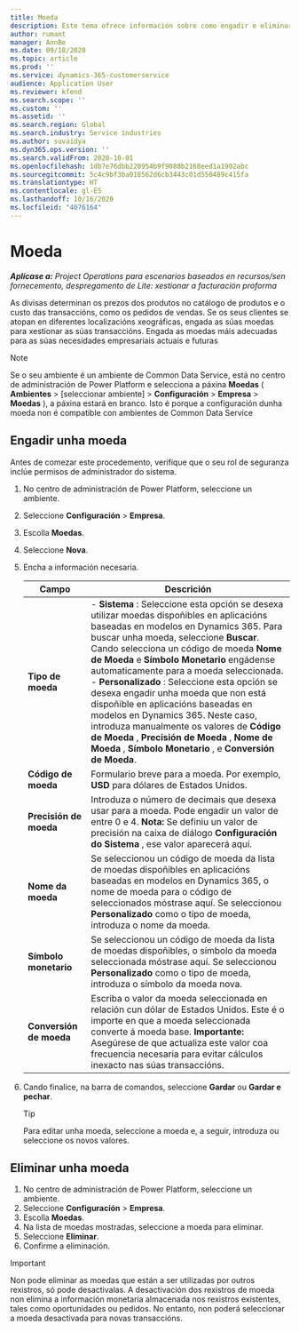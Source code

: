 ```yaml
---
title: Moeda
description: Este tema ofrece información sobre como engadir e eliminar tipos de moeda en Project Operations.
author: rumant
manager: AnnBe
ms.date: 09/18/2020
ms.topic: article
ms.prod: ''
ms.service: dynamics-365-customerservice
audience: Application User
ms.reviewer: kfend
ms.search.scope: ''
ms.custom: ''
ms.assetid: ''
ms.search.region: Global
ms.search.industry: Service industries
ms.author: suvaidya
ms.dyn365.ops.version: ''
ms.search.validFrom: 2020-10-01
ms.openlocfilehash: 1db7e76dbb220954b9f9088b2168eed1a1902abc
ms.sourcegitcommit: 5c4c9bf3ba018562d6cb3443c01d550489c415fa
ms.translationtype: HT
ms.contentlocale: gl-ES
ms.lasthandoff: 10/16/2020
ms.locfileid: "4076164"
---
```

# <a name="currency"></a>Moeda

_**Aplícase a:** Project Operations para escenarios baseados en recursos/sen fornecemento, despregamento de Lite: xestionar a facturación proforma_

As divisas determinan os prezos dos produtos no catálogo de produtos e o custo das transaccións, como os pedidos de vendas. Se os seus clientes se atopan en diferentes localizacións xeográficas, engada as súas moedas para xestionar as súas transaccións. Engada as moedas máis adecuadas para as súas necesidades empresariais actuais e futuras  

> [!NOTE]
> Se o seu ambiente é un ambiente de Common Data Service, está no centro de administración de Power Platform e selecciona a páxina **Moedas** ( **Ambientes** > [seleccionar ambiente] > **Configuración** > **Empresa** > **Moedas** ), a páxina estará en branco. Isto é porque a configuración dunha moeda non é compatible con ambientes de Common Data Service

## <a name="add-a-currency"></a>Engadir unha moeda  
Antes de comezar este procedemento, verifique que o seu rol de seguranza inclúe permisos de administrador do sistema. 

1. No centro de administración de Power Platform, seleccione un ambiente. 
2. Seleccione **Configuración** > **Empresa**.
3. Escolla **Moedas**.  
4. Seleccione **Nova**.  
5. Encha a información necesaria.  


   |          Campo          |                                                                                                                                                                                                                                                                                                                                                                            Descrición                                                                                                                                                                                                                                                                                                                                                                            |
   |-------------------------|-------------------------------------------------------------------------------------------------------------------------------------------------------------------------------------------------------------------------------------------------------------------------------------------------------------------------------------------------------------------------------------------------------------------------------------------------------------------------------------------------------------------------------------------------------------------------------------------------------------------------------------------------------------------------------------------------------------------------------------------------------------------|
   |    **Tipo de moeda**    | - **Sistema** : Seleccione esta opción se desexa utilizar moedas dispoñibles en aplicacións baseadas en modelos en Dynamics 365. Para buscar unha moeda, seleccione **Buscar**. Cando selecciona un código de moeda **Nome de Moeda** e **Símbolo Monetario** engádense automaticamente para a moeda seleccionada.<br />- **Personalizado** : Seleccione esta opción se desexa engadir unha moeda que non está dispoñible en aplicacións baseadas en modelos en Dynamics 365. Neste caso, introduza manualmente os valores de **Código de Moeda** , **Precisión de Moeda** , **Nome de Moeda** , **Símbolo Monetario** , e **Conversión de Moeda**. |
   |    **Código de moeda**    |                                                                                                                                                                                                                                                                                                                                            Formulario breve para a moeda. Por exemplo, **USD** para dólares de Estados Unidos.                                                                                                                                                                                                                                                                                                                                            |
   | **Precisión de moeda**  |                                                                                                                                                                                  Introduza o número de decimais que desexa usar para a moeda.  Pode engadir un valor de entre 0 e 4. **Nota:** Se definiu un valor de precisión na caixa de diálogo **Configuración do Sistema** , ese valor aparecerá aquí.                                                                                                                                                                                  |
   |    **Nome da moeda**    |                                                                                                                                                                                                                                         Se seleccionou un código de moeda da lista de moedas dispoñibles en aplicacións baseadas en modelos en Dynamics 365, o nome de moeda para o código de seleccionados móstrase aquí. Se seleccionou **Personalizado** como o tipo de moeda, introduza o nome da moeda.                                                                                                                                                                                                                                          |
   |   **Símbolo monetario**   |                                                                                                                                                                                                                                                                      Se seleccionou un código de moeda da lista de moedas dispoñibles, o símbolo da moeda seleccionada móstrase aquí. Se seleccionou **Personalizado** como o tipo de moeda, introduza o símbolo da moeda nova.                                                                                                                                                                                                                                                                       |
   | **Conversión de moeda** |                                                                                                                                                                                                                                     Escriba o valor da moeda seleccionada en relación cun dólar de Estados Unidos. Este é o importe en que a moeda seleccionada converte á moeda base. **Importante:** Asegúrese de que actualiza este valor coa frecuencia necesaria para evitar cálculos inexacto nas súas transaccións.                                                                                                                                                                                                                                      |


6. Cando finalice, na barra de comandos, seleccione **Gardar** ou **Gardar e pechar**.  

   > [!TIP]
   >  Para editar unha moeda, seleccione a moeda e, a seguir, introduza ou seleccione os novos valores.  

## <a name="delete-a-currency"></a>Eliminar unha moeda  

1. No centro de administración de Power Platform, seleccione un ambiente. 
2. Seleccione **Configuración** > **Empresa**.
3. Escolla **Moedas**.  
4. Na lista de moedas mostradas, seleccione a moeda para eliminar.  
5. Seleccione **Eliminar**.  
6. Confirme a eliminación.  

> [!IMPORTANT]
>  Non pode eliminar as moedas que están a ser utilizadas por outros rexistros, só pode desactivalas. A desactivación dos rexistros de moeda non elimina a información monetaria almacenada nos rexistros existentes, tales como oportunidades ou pedidos. No entanto, non poderá seleccionar a moeda desactivada para novas transaccións.  
